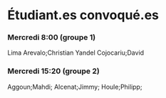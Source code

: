 # Étudiant.es convoqué.es

### Mercredi 8:00 (groupe 1)

Lima Arevalo;Christian Yandel
Cojocariu;David


### Mercredi 15:20 (groupe 2)

Aggoun;Mahdi; 
Alcenat;Jimmy; 
Houle;Philipp; 


